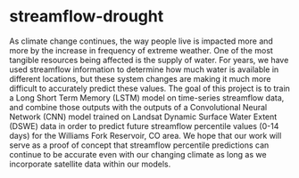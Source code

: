 # streamflow-drought

As climate change continues, the way people live is impacted more and more by the increase in frequency of extreme weather. One of the most tangible resources being affected is the supply of water. For years, we have used streamflow information to determine how much water is available in different locations, but these system changes are making it much more difficult to accurately predict these values. The goal of this project is to train a Long Short Term Memory (LSTM) model on time-series streamflow data, and combine those outputs with the outputs of a Convolutional Neural Network (CNN) model trained on Landsat Dynamic Surface Water Extent (DSWE) data in order to predict future streamflow percentile values (0-14 days) for the Williams Fork Reservoir, CO area. We hope that our work will serve as a proof of concept that streamflow percentile predictions can continue to be accurate even with our changing climate as long as we incorporate satellite data within our models. 
